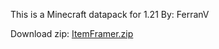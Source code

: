 This is a Minecraft datapack for 1.21
By: FerranV



Download zip:
[ItemFramer.zip](https://github.com/user-attachments/files/16457227/ItemFramer.zip)

